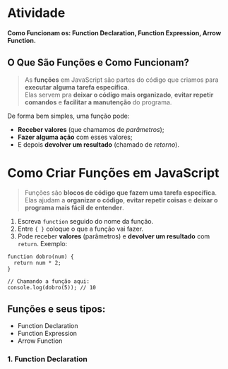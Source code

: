 # Atividade
#### Como Funcionam os: Function Declaration, Function Expression, Arrow Function.
## O Que São Funções e Como Funcionam?
>As **funções** em JavaScript são partes do código que criamos para **executar alguma tarefa específica**.  
Elas servem pra **deixar o código mais organizado**, **evitar repetir comandos** e **facilitar a manutenção** do programa.

De forma bem simples, uma função pode:
- **Receber valores** (que chamamos de *parâmetros*);
- **Fazer alguma ação** com esses valores;
- E depois **devolver um resultado** (chamado de *retorno*).

# Como Criar Funções em JavaScript

>Funções são **blocos de código que fazem uma tarefa específica**.  
Elas ajudam a **organizar o código**, **evitar repetir coisas** e **deixar o programa mais fácil de entender**.
1. Escreva `function` seguido do nome da função.  
2. Entre `{ }` coloque o que a função vai fazer.  
3. Pode receber **valores** (parâmetros) e **devolver um resultado** com `return`.
Exemplo:
```
function dobro(num) {
  return num * 2;
}

// Chamando a função aqui:
console.log(dobro(5)); // 10
```

## Funções e seus tipos:
- Function Declaration
- Function Expression
- Arrow Function
### 1. Function Declaration
